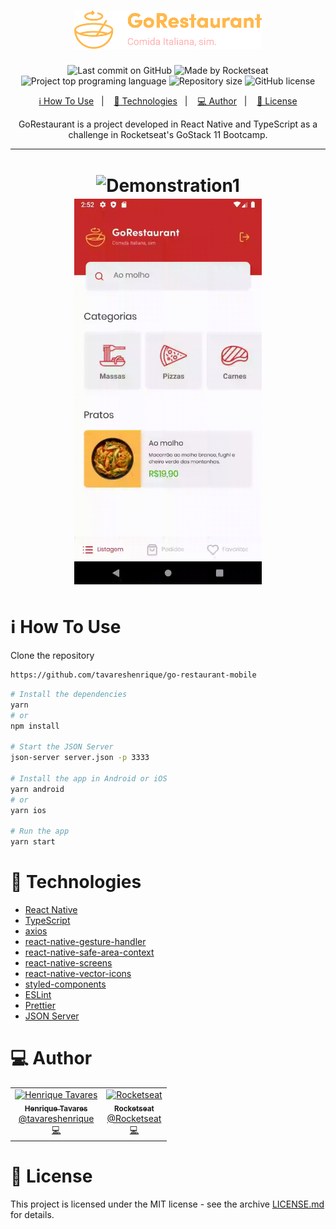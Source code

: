 <h1 align="center">
  <img alt="GoRestaurant" title="GoRestaurant" src="assets/img/logo.png" width="300px" />
</h1>

<p align="center">
  <img alt="Last commit on GitHub" src="https://img.shields.io/github/last-commit/tavareshenrique/go-restaurant-mobile?color=7D40E7">
  <img alt="Made by Rocketseat" src="https://img.shields.io/badge/made%20by-Rocketseat-%20?color=7D40E7">
  <img alt="Project top programing language" src="https://img.shields.io/github/languages/top/tavareshenrique/go-restaurant-mobile?color=7D40E7">
  <img alt="Repository size" src="https://img.shields.io/github/repo-size/tavareshenrique/go-restaurant-mobile?color=7D40E7">
  <img alt="GitHub license" src="https://img.shields.io/github/license/tavareshenrique/go-restaurant-mobile?color=7D40E7">
</p>

<p align="center">
  <a href="#information_source-how-to-use">ℹ️ How To Use</a>&nbsp;&nbsp;&nbsp;|&nbsp;&nbsp;&nbsp;
  <a href="#rocket-technologies">🚀 Technologies</a>&nbsp;&nbsp;&nbsp;|&nbsp;&nbsp;&nbsp;
  <a href="#computer-author">💻 Author</a>&nbsp;&nbsp;&nbsp;|&nbsp;&nbsp;&nbsp;
  <a href="#memo-license">📝 License</a>
</p>

<p align="center">
  GoRestaurant is a project developed in React Native and TypeScript as a challenge in Rocketseat's GoStack 11 Bootcamp.
</p>

---

<h1 align="center">
  <img alt="Demonstration1" style="margin: 2px" title="Demonstration1" src="assets/img/1.gif" width="300px" />

  <img alt="Demonstration2" style="margin: 2px" title="Demonstration2" src="assets/img/2.gif" width="300px" />
</h1>

# :information_source: How To Use

Clone the repository

```bash
https://github.com/tavareshenrique/go-restaurant-mobile
```

```bash
# Install the dependencies
yarn
# or
npm install

# Start the JSON Server
json-server server.json -p 3333

# Install the app in Android or iOS
yarn android
# or
yarn ios

# Run the app
yarn start
```

# :rocket: Technologies

- [React Native](https://reactnative.dev/)
- [TypeScript](https://www.typescriptlang.org/)
- [axios](https://github.com/axios/axios)
- [react-native-gesture-handler](https://github.com/software-mansion/react-native-gesture-handler)
- [react-native-safe-area-context](https://github.com/th3rdwave/react-native-safe-area-context)
- [react-native-screens](https://github.com/software-mansion/react-native-screens)
- [react-native-vector-icons](https://github.com/oblador/react-native-vector-icons)
- [styled-components](https://styled-components.com/)
- [ESLint](https://eslint.org/)
- [Prettier](https://prettier.io/)
- [JSON Server](https://github.com/typicode/json-server)

# :computer: Author

<table>
  <tr>
    <td align="center">
      <a href="http://github.com/tavareshenrique/">
        <img src="https://avatars1.githubusercontent.com/u/27022914?v=4" width="100px;" alt="Henrique Tavares"/>
        <br />
        <sub>
          <b>Henrique Tavares</b>
        </sub>
       </a>
       <br />
       <a href="https://www.linkedin.com/in/tavareshenrique/" title="Linkedin">@tavareshenrique</a>
       <br />
       <a href="https://github.com/tavareshenrique/
                go-restaurant-mobile/commits?author=tavareshenrique" title="Code">💻</a>
    </td>
    <td align="center">
      <a href="https://github.com/Rocketseat/">
        <img src="https://avatars0.githubusercontent.com/u/28929274?s=200&v=4" width="100px;" alt="Rocketseat"/>
        <br />
        <sub>
          <b>Rocketseat</b>
        </sub>
       </a>
       <br />
       <a href="https://www.linkedin.com/in/tavareshenrique/" title="Linkedin">@Rocketseat</a>
       <br />
       <a href="https://github.com/tavareshenrique/go-restaurant-mobile/commits?author=tavareshenrique" title="Code">💻</a>
    </td>
  </tr>
</table>

# :memo: License

This project is licensed under the MIT license - see the archive [LICENSE.md](https://github.com/tavareshenrique/go-restaurant-mobile/blob/master/LICENSE.md) for details.
